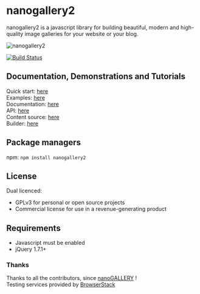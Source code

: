 
# nanogallery2  
  
  
nanogallery2 is a javascript library for building beautiful, modern and high-quality image galleries for your website or your blog.
   
   
<img src="http://nanogallery2.nanostudio.org/img/nanogallery2_logo.png" alt="nanogallery2"/>  
  
  
  
[![Build Status](https://travis-ci.org/nanostudio-org/nanogallery2.svg?branch=dev-gh-pages)](https://travis-ci.org/nanostudio-org/nanogallery2)
  
## Documentation, Demonstrations and Tutorials
Quick start: [here](http://nanogallery2.nanostudio.org/quickstart.html)   
Examples: [here](http://nanogallery2.nanostudio.org/demonstration.html)   
Documentation: [here](http://nanogallery2.nanostudio.org/documentation.html)   
API: [here](http://nanogallery2.nanostudio.org/api.html)   
Content source: [here](http://nanogallery2.nanostudio.org/datasource.html)   
Builder: [here](http://nanogallery2.nanostudio.org/builder.html)   

## Package managers

npm: `npm install nanogallery2`

## License
Dual licenced:
- GPLv3 for personal or open source projects
- Commercial license for use in a revenue-generating product

## Requirements
* Javascript must be enabled
* jQuery 1.7.1+


### Thanks
Thanks to all the contributors, since [nanoGALLERY](http://nanogallery.brisbois.fr) !  
Testing services provided by [BrowserStack](https://www.browserstack.com/)   
